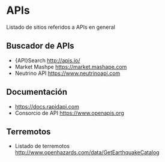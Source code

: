 # APIs
Listado de sitios referidos a APIs en general

## Buscador de APIs
 * {API}Search http://apis.io/
 * Market Mashpe https://market.mashape.com
 * Neutrino API https://www.neutrinoapi.com

## Documentación
 * https://docs.rapidapi.com
 * Consorcio de API https://www.openapis.org

## Terremotos
 * Listado de terremotos http://www.openhazards.com/data/GetEarthquakeCatalog
